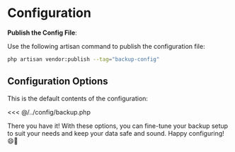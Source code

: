 # Configuration

**Publish the Config File**:

Use the following artisan command to publish the configuration file:

```sh
php artisan vendor:publish --tag="backup-config"
```

## Configuration Options

This is the default contents of the configuration:

<<< @/../config/backup.php

There you have it! With these options, you can fine-tune your backup setup to suit your needs and keep your data safe and sound. Happy configuring! 😄🚀
